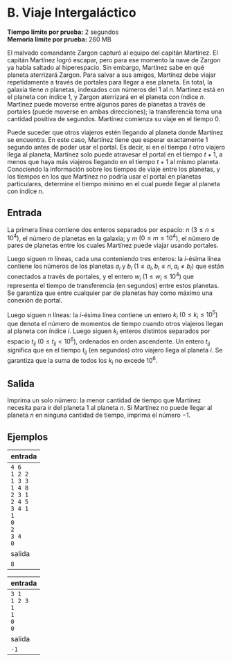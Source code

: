 # B. Viaje Intergaláctico

**Tiempo límite por prueba:** 2 segundos  
**Memoria límite por prueba:** 260 MB

El malvado comandante Zargon capturó al equipo del capitán Martínez. El capitán Martínez logró escapar, pero para ese momento la nave de Zargon ya había saltado al hiperespacio. Sin embargo, Martínez sabe en qué planeta aterrizará Zargon. Para salvar a sus amigos, Martínez debe viajar repetidamente a través de portales para llegar a ese planeta. En total, la galaxia tiene $n$ planetas, indexados con números del $1$ al $n$. Martínez está en el planeta con índice $1$, y Zargon aterrizará en el planeta con índice $n$. Martínez puede moverse entre algunos pares de planetas a través de portales (puede moverse en ambas direcciones); la transferencia toma una cantidad positiva de segundos. Martínez comienza su viaje en el tiempo $0$.

Puede suceder que otros viajeros estén llegando al planeta donde Martínez se encuentra. En este caso, Martínez tiene que esperar exactamente 1 segundo antes de poder usar el portal. Es decir, si en el tiempo $t$ otro viajero llega al planeta, Martínez solo puede atravesar el portal en el tiempo $t + 1$, a menos que haya más viajeros llegando en el tiempo $t + 1$ al mismo planeta. Conociendo la información sobre los tiempos de viaje entre los planetas, y los tiempos en los que Martínez no podría usar el portal en planetas particulares, determine el tiempo mínimo en el cual puede llegar al planeta con índice $n$.

## Entrada

La primera línea contiene dos enteros separados por espacio: $n$ $(3 \leq n \leq 10^4)$, el número de planetas en la galaxia; y $m$ $(0 \leq m \leq 10^4)$, el número de pares de planetas entre los cuales Martínez puede viajar usando portales.

Luego siguen $m$ líneas, cada una conteniendo tres enteros: la $i$-ésima línea contiene los números de los planetas $a_i$ y $b_i$ $(1 \leq a_i, b_i \leq n, a_i \neq b_i)$ que están conectados a través de portales, y el entero $w_i$ $(1 \leq w_i \leq 10^4)$ que representa el tiempo de transferencia (en segundos) entre estos planetas. Se garantiza que entre cualquier par de planetas hay como máximo una conexión de portal.

Luego siguen $n$ líneas: la $i$-ésima línea contiene un entero $k_i$ $(0 \leq k_i \leq 10^5)$ que denota el número de momentos de tiempo cuando otros viajeros llegan al planeta con índice $i$. Luego siguen $k_i$ enteros distintos separados por espacio $t_{ij}$ $(0 \leq t_{ij} < 10^6)$, ordenados en orden ascendente. Un entero $t_{ij}$ significa que en el tiempo $t_{ij}$ (en segundos) otro viajero llega al planeta $i$. Se garantiza que la suma de todos los $k_i$ no excede $10^6$.

## Salida

Imprima un solo número: la menor cantidad de tiempo que Martínez necesita para ir del planeta $1$ al planeta $n$. Si Martínez no puede llegar al planeta $n$ en ninguna cantidad de tiempo, imprima el número $-1$.

## Ejemplos

| entrada |
|---------|
| `4 6`<br>`1 2 2`<br>`1 3 3`<br>`1 4 8`<br>`2 3 1`<br>`2 4 5`<br>`3 4 1`<br>`1`<br>`0`<br>`2`<br>`3 4`<br>`0` | 
| salida |
| `8` |

| entrada |
|---------|
| `3 1`<br>`1 2 3`<br>`1`<br>`1`<br>`0`<br>`0` | 
| salida |
| `-1` |
